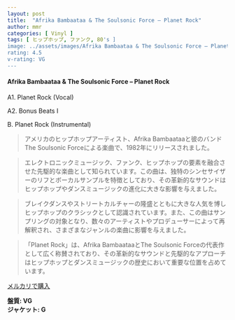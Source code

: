 ```yaml
---
layout: post
title:  "Afrika Bambaataa & The Soulsonic Force – Planet Rock"
author: mmr
categories: [ Vinyl ]
tags: [ ヒップホップ, ファンク, 80's ]
image: ../assets/images/Afrika Bambaataa & The Soulsonic Force – Planet Rock.jpg
rating: 4.5
v-rating: VG
---
```


#### Afrika Bambaataa & The Soulsonic Force – Planet Rock


A1. Planet Rock (Vocal)


A2. Bonus Beats I


B. Planet Rock (Instrumental)


> アメリカのヒップホップアーティスト、Afrika Bambaataaと彼のバンドThe Soulsonic Forceによる楽曲で、1982年にリリースされました。

> エレクトロニックミュージック、ファンク、ヒップホップの要素を融合させた先駆的な楽曲として知られています。この曲は、独特のシンセサイザーのリフとボーカルサンプルを特徴としており、その革新的なサウンドはヒップホップやダンスミュージックの進化に大きな影響を与えました。

> ブレイクダンスやストリートカルチャーの隆盛とともに大きな人気を博しヒップホップのクラシックとして認識されています。また、この曲はサンプリングの対象となり、数々のアーティストやプロデューサーによって再解釈され、さまざまなジャンルの楽曲に影響を与えました。

> 「Planet Rock」は、Afrika BambaataaとThe Soulsonic Forceの代表作として広く称賛されており、その革新的なサウンドと先駆的なアプローチはヒップホップとダンスミュージックの歴史において重要な位置を占めています。


[メルカリで購入](https://jp.mercari.com/item/m43312143517)


<div class="mt-4 mb-4 d-flex align-items-center">
<strong class="mr-1">盤質: VG</strong>
</div>
<div class="mt-4 mb-4 d-flex align-items-center">
<strong class="mr-1">ジャケット: G</strong>
</div>